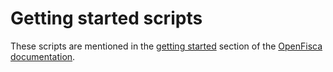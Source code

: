 # Getting started scripts

These scripts are mentioned in the
[getting started](https://doc.openfisca.fr/getting-started.html)
section of the
[OpenFisca documentation](https://doc.openfisca.fr/).
